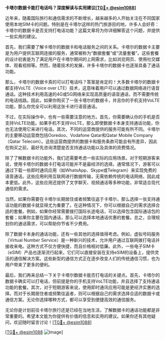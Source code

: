 **卡塔尔数据卡能打电话吗？深度解读与实用建议[[TG💪+ @esim1088](https://t.me/s/esim1088)]**

近年来，随着国际旅行和通信需求的不断增长，越来越多的人开始关注在不同国家使用本地SIM卡的问题。特别是在卡塔尔这样的热门旅游目的地，许多人会好奇：卡塔尔的数据卡是否支持打电话功能？这篇文章将为你详细解答这个问题，并提供一些实用的建议。

首先，我们需要了解卡塔尔的数据卡和电话服务之间的关系。卡塔尔的数据卡主要是为用户提供互联网连接的服务，通常被称为“数据套餐”或“流量套餐”。这些套餐的设计初衷是为了满足用户在卡塔尔期间的上网需求，比如浏览网页、使用社交媒体、观看视频等。然而，随着技术的发展，许多卡塔尔的数据卡也逐渐具备了通话功能。

那么，卡塔尔的数据卡真的可以打电话吗？答案是肯定的！大多数卡塔尔的数据卡都支持VoLTE（Voice over LTE）技术，这意味着用户可以通过数据网络进行语音通话。这种技术利用高速的4G或5G网络来实现高质量的语音通话，而不需要传统的电话线路。因此，如果你购买了一张卡塔尔的数据卡，并且你的手机支持VoLTE功能，那么你完全可以利用这张卡进行语音通话。

不过，在实际操作中，也有一些需要注意的地方。首先，你需要确认你的手机是否支持VoLTE功能。如果手机不支持VoLTE，那么即使数据卡本身支持通话功能，你也无法使用它来进行电话。其次，不同的运营商提供的服务可能有所不同。卡塔尔的主要移动运营商包括Ooredoo、Vodafone Qatar和Qatar Mobile Company（Qatar Telecom）。这些运营商提供的数据卡和服务条款可能会有所差异，因此在购买之前，最好先咨询清楚是否支持通话功能以及具体的资费情况。

除了了解数据卡的功能外，我们还需要考虑一些实际的应用场景。对于短期游客来说，使用卡塔尔的数据卡打电话可能并不是最经济的选择。通常情况下，游客可以通过下载一些即时通讯应用（如WhatsApp、Skype或Telegram）来实现免费的语音通话。这些应用利用互联网进行数据传输，无需依赖传统的电话网络，因此成本更低。此外，这些应用还提供了文字聊天、视频通话等多种功能，非常适合现代通信的需求。

当然，如果你需要在卡塔尔长期居住或者频繁往返于卡塔尔，那么选择一张支持通话功能的数据卡就显得尤为重要了。在这种情况下，你可以根据自己的需求选择合适的套餐。例如，如果你经常需要拨打国际长途电话，可以选择包含国际通话包的套餐；如果你主要在国内通话，那么可以选择本地通话优惠的套餐。总之，合理规划你的通话需求，可以帮助你节省不少费用。

除了数据卡本身的通话功能，还有一些其他的选择值得考虑。例如，虚拟号码服务（Virtual Number Service）是一种新兴的技术，允许用户通过互联网拨打电话并接收来电。这种方式不仅方便快捷，而且价格相对低廉。此外，一些电子SIM卡（eSIM）产品也逐渐流行起来，它们可以直接安装在支持eSIM的设备上，提供灵活的通信解决方案。这些新型的通信方式正在逐步改变人们的传统通信习惯，也为用户带来了更多的便利。

最后，我们再来总结一下关于卡塔尔数据卡能否打电话的关键点。首先，卡塔尔的数据卡确实可以打电话，但前提是你的手机支持VoLTE功能，并且选择了支持通话功能的套餐。其次，对于短期游客来说，使用即时通讯应用可能是更经济实惠的选择。而对于长期居住者或频繁往返者，则可以根据自己的需求选择合适的数据卡或通信方案。无论你选择哪种方式，都可以享受到便捷高效的通信服务。

无论你是计划前往卡塔尔旅行还是已经在当地生活，了解数据卡的通话功能都是非常重要的。希望本文能为你提供有价值的信息和实用的建议。如果你还有其他疑问，欢迎随时留言讨论！[[TG💪+ @esim1088](https://t.me/s/esim1088)]

[[TG💪+ @esim1088](https://t.me/s/esim1088) ![Image](https://i.postimg.cc/4NQfJmqS/Snipaste-2025-05-13-00-14-12.png)]